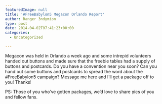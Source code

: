 ```yaml
---
featuredImage: null
title: '#FreeBabylon5 Megacon Orlando Report'
author: Ranger 3ndymion
type: post
date: 2014-04-02T07:41:23+00:00
categories:
  - Uncategorized

---
```

Megacon was held in Orlando a week ago and some intrepid volunteers handed out buttons and made sure that the freebie tables had a supply of buttons and postcards. Do you have a convention near you soon? Can you hand out some buttons and postcards to spread the word about the #FreeBabylon5 campaign? Message me here and I&#8217;ll get a package off to you! Thanks!

PS: Those of you who&#8217;ve gotten packages, we&#8217;d love to share pics of you and fellow fans.

